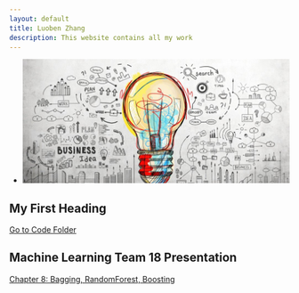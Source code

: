 ```yaml
---
layout: default
title: Luoben Zhang
description: This website contains all my work
---
```


- ![ ](innovation.jpg)
## My First Heading

[Go to Code Folder](/code/index.md)

## Machine Learning Team 18 Presentation
[Chapter 8: Bagging, RandomForest, Boosting](Team18/readme.md)
